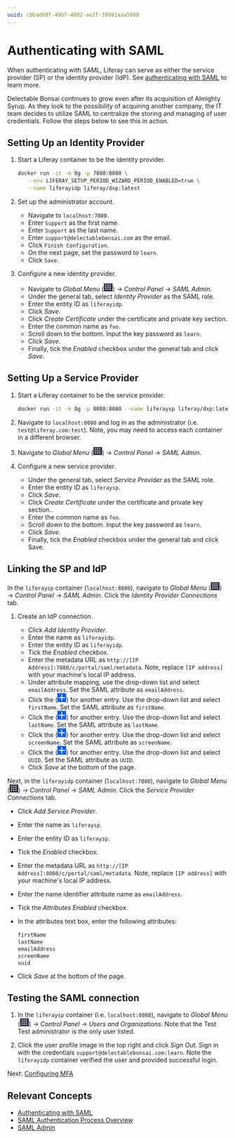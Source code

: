 ```yaml
---
uuid: c8bad60f-49bf-4002-ae2f-39991aaa5980
---
```

# Authenticating with SAML

When authenticating with SAML, Liferay can serve as either the service provider (SP) or the identity provider (IdP). See [authenticating with SAML](https://learn.liferay.com/w/dxp/installation-and-upgrades/securing-liferay/configuring-sso/authenticating-with-saml) to learn more.

Delectable Bonsai continues to grow even after its acquisition of Almighty Syrup. As they look to the possibility of acquiring another company, the IT team decides to utilize SAML to centralize the storing and managing of user credentials. Follow the steps below to see this in action.

## Setting Up an Identity Provider

1. Start a Liferay container to be the identity provider.

   ```bash
   docker run -it -m 8g -p 7080:8080 \
      --env LIFERAY_SETUP_PERIOD_WIZARD_PERIOD_ENABLED=true \
      --name liferayidp liferay/dxp:latest
   ```

1. Set up the administrator account.

   * Navigate to `localhost:7080`.
   * Enter `Support` as the first name.
   * Enter `Support` as the last name.
   * Enter `support@delectablebonsai.com` as the email.
   * Click `Finish Configuration`.
   * On the next page, set the password to `learn`.
   * Click `Save`.

1. Configure a new identity provider.

   * Navigate to _Global Menu_ (![Global Menu](../../images/icon-applications-menu.png)) &rarr; _Control Panel_ &rarr; _SAML Admin_. 
   * Under the general tab, select _Identity Provider_ as the SAML role. 
   * Enter the entity ID as `liferayidp`. 
   * Click _Save_.
   * Click _Create Certificate_ under the certificate and private key section.
   * Enter the common name as `foo`.
   * Scroll down to the bottom. Input the key password as `learn`.
   * Click _Save_.
   * Finally, tick the _Enabled_ checkbox under the general tab and click _Save_.

## Setting Up a Service Provider

1. Start a Liferay container to be the service provider.

   ```bash
   docker run -it -m 8g -p 8080:8080 --name liferaysp liferay/dxp:latest
   ```

1. Navigate to `localhost:8080` and log in as the administrator (i.e. `test@liferay.com:test`). Note, you may need to access each container in a different browser.

1. Navigate to _Global Menu_ (![Global Menu](../../images/icon-applications-menu.png)) &rarr; _Control Panel_ &rarr; _SAML Admin_. 

1. Configure a new service provider.

   * Under the general tab, select _Service Provider_ as the SAML role. 
   * Enter the entity ID as `liferaysp`. 
   * Click _Save_.
   * Click _Create Certificate_ under the certificate and private key section..
   * Enter the common name as `foo`.
   * Scroll down to the bottom. Input the key password as `learn`.
   * Click _Save_.
   * Finally, tick the _Enabled_ checkbox under the general tab and click Save.

## Linking the SP and IdP

In the `liferaysp` container (`localhost:8080`), navigate to _Global Menu_ (![Global Menu](../../images/icon-applications-menu.png)) &rarr; _Control Panel_ &rarr; _SAML Admin_. Click the _Identity Provider Connections_ tab.

1. Create an IdP connection.

   * Click _Add Identity Provider_.
   * Enter the name as `liferayidp`.
   * Enter the entity ID as `liferayidp`.
   * Tick the _Enabled_ checkbox.
   * Enter the metadata URL as `http://[IP Address]:7080/c/portal/saml/metadata`. Note, replace `[IP address]` with your machine's local IP address.
   * Under attribute mapping, use the drop-down list and select `emailAddress`. Set the SAML attribute as `emailAddress`.
   * Click the (![add icon](../../images/icon-add.png)) for another entry. Use the drop-down list and select `firstName`. Set the SAML attribute as `firstName`.
   * Click the (![add icon](../../images/icon-add.png)) for another entry. Use the drop-down list and select `lastName`. Set the SAML attribute as `lastName`.
   * Click the (![add icon](../../images/icon-add.png)) for another entry. Use the drop-down list and select `screenName`. Set the SAML attribute as `screenName`.
   * Click the (![add icon](../../images/icon-add.png)) for another entry. Use the drop-down list and select `UUID`. Set the SAML attribute as `UUID`.
   * Click _Save_ at the bottom of the page.

Next, in the `liferayidp` container (`localhost:7080`), navigate to _Global Menu_ (![Global Menu](../../images/icon-applications-menu.png)) &rarr; _Control Panel_ &rarr; _SAML Admin_. Click the _Service Provider Connections_ tab.

   * Click _Add Service Provider_.
   * Enter the name as `liferaysp`.
   * Enter the entity ID as `liferaysp`.
   * Tick the _Enabled_ checkbox.
   * Enter the metadata URL as `http://[IP Address]:8080/c/portal/saml/metadata`. Note, replace `[IP address]` with your machine's local IP address.
   * Enter the name identifier attribute name as `emailAddress`.
   * Tick the _Attributes Enabled_ checkbox.
   * In the attributes text box, enter the following attributes:

      ```
      firstName
      lastName
      emailAddress
      screenName
      uuid
      ```

   * Click _Save_ at the bottom of the page.

## Testing the SAML connection

1. In the `liferaysp` container (i.e. `localhost:8080`), navigate to _Global Menu_ (![Global Menu](../../images/icon-applications-menu.png)) &rarr; _Control Panel_ &rarr; _Users and Organizations_. Note that the Test Test administrator is the only user listed.

1. Click the user profile image in the top right and click _Sign Out_. Sign in with the credentials `support@delectablebonsai.com:learn`. Note the `liferayidp` container verified the user and provided successful login.

Next: [Configuring MFA](./configuring-mfa.md)

## Relevant Concepts

- [Authenticating with SAML](https://learn.liferay.com/w/dxp/installation-and-upgrades/securing-liferay/configuring-sso/authenticating-with-saml)
- [SAML Authentication Process Overview](https://learn.liferay.com/w/dxp/installation-and-upgrades/securing-liferay/configuring-sso/authenticating-with-saml/saml-authentication-process-overview)
- [SAML Admin](https://learn.liferay.com/w/dxp/installation-and-upgrades/securing-liferay/configuring-sso/authenticating-with-saml/saml-admin)
